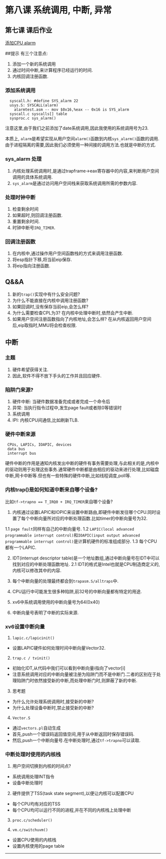 # 第八课 系统调用, 中断, 异常

## 第七课 课后作业
[添加CPU alarm](https://pdos.csail.mit.edu/6.828/2017/homework/xv6-alarm.html)

##提示
有三个注意点:
1. 添加一个新的系统调用
2. 通过时间中断,来计算程序已经运行的时间.
3. 内核回调注册函数.

### 添加系统调用
```
  syscall.h: #define SYS_alarm 22
  usys.S: SYSCALL(alarm)
    alarmtest.asm -- mov $0x16,%eax -- 0x16 is SYS_alarm
  syscall.c syscalls[] table
  sysproc.c sys_alarm()
```
注意这里,由于我们之前添加了date系统调用,因此我使用的系统调用号为23.

本质上, `alarm`是希望实现从用户空间`alarm()`函数到内核`sys_alarm()`函数的调用.由于进程隔离的需要,因此我们必须使用一种间接的调用方法.也就是中断的方式.


### sys_alarm 处理
1. 内核处理系统调用时,是通过trapframe->eax寄存器中的内容,来判断用户空间调用的具体系统调用.
2. `sys_alarm`是通过访问用户空间栈来获取系统调用所需的参数内容.

### 处理时钟中断
1. 检查剩余时间
2. 如果超时,则回调注册函数.
3. 重置剩余时间.
4. 时钟中断号`IRQ_TIMER`.

### 回调注册函数
1. 在内核中,通过操作用户空间函数栈的方式来调用注册函数.
2. 将esp指针下移,将当前eip保存.
3. 将eip指向注册函数.


## Q&&A
1. 新的`trap()`实现中有什么安全问题?
2. 为什么不能直接在内核中调用注册函数?
3. 如果回调时,没有保存当前eip,会怎么样?
4. 为什么需要检查CPL为3?
  在内核中处理中断时,依然会产生中断.
5. 如果用户空间注册函数指向了内核地址,会怎么样?
  在从内核返回用户空间后,eip取指时,MMU将会检查权限.


## 中断

### 主题
1. 硬件希望获得关注.
2. 因此,软件不得不放下手头的工作并且回应硬件.

### 陷阱门来源?
1. 硬件中断: 当硬件数据准备完成或者完成一个命令后
2. 异常: 当执行指令过程中,发生page fault或者除0等错误时
3. 系统调用
4. IPI: 内核CPU间通信,比如刷新TLB.

### 硬件中断来源

```
 CPUs, LAPICs, IOAPIC, devices
 data bus
 interrupt bus
```

硬件中断的作用是通知内核发出中断的硬件有事务需要处理,与此相关的是,内核中的驱动则用于处理这些事务.通常硬件中断都是由相应的驱动来进行处理,比如磁盘中断,网卡中断等.但也有一些特殊的硬件中断,比如线程调度,poll等.

### 内核trap()是如何知道中断来自哪个设备?
比如`tf->trapno == T_IRQ0 + IRQ_TIMER`来自哪个设备?

1. 内核通过设置LAPIC和IOPIC来设置中断路由,即硬件中断发往哪个CPU.同时设置了每个中断向量所对应的中断处理函数.比如timer的中断向量号为32.
  
  1.1 `page fault`同样有自己的中断向量号.
  1.2 `LAPIC(local advanced programmable interrupt control)`和`IOAPIC(input output advanced programmable interrupt control)`是计算机硬件的标准组成部分.
  1.3 每个CPU都有一个LAPIC.
  
2. IDT(interrupt descriptor table)是一个地址数组,通过中断向量号在IDT中可以找到对应的中断处理函数地址.
  2.1 IDT的格式是Intel也就是CPU制造商定义的,内核可以修改其中的内容.
  
3. 每个中断向量的处理最终都会到`trapasm.S/alltraps`中.
4. CPU运行中可能发生很多种陷阱,前32号的中断向量都有特定的用途.
5. xv6中系统调用使用的中断向量号为64(0x40)
6. 中断向量号表明了中断的实际来源.

### xv6设置中断向量
1. `lapic.c/lapicinit()`
  * 设置LAPIC硬件如何处理时间中断向量Vector32.

2. `trap.c / tvinit()`
  * 初始化IDT,从代码中我们可以看到中断向量i指向了vector[i]
  * 注意系统调用对应的中断向量被注册为陷阱门而不是中断门.二者的区别在于处理陷阱门时依然接受新的中断,而处理中断门时,则屏蔽了新的中断.

3. 思考题
  * 为什么允许处理系统调用时,接受新的中断?
  * 为什么处理设备中断时,禁止接受新的中断?
  
4. `Vector.S`
  * 通过`vectors.pl`自动生成
  * 首先,push一个错误码返回值空间,用于从中断返回时保存错误码.
  * 然后,push一个中断向量号.在中断处理时,通过`tf->trapno`可以读取.
  
### 中断处理时使用的内核栈
1. 用户空间切换到内核的时间点?
  * 系统调用处理INT指令
  * 设备中断处理时
  
2. 硬件提供了TSS(task state segment),以便让内核可以配置CPU
  * 每个CPU均有对应的TSS
  * 每个CPU均可以运行不同的进程,并在不同的内核栈上处理中断
  
3. `proc.c/scheduler()`

4. `vm.c/switchuvm()`
  * 设置CPU使用的内核栈
  * 设置内核使用的page table
  































----

